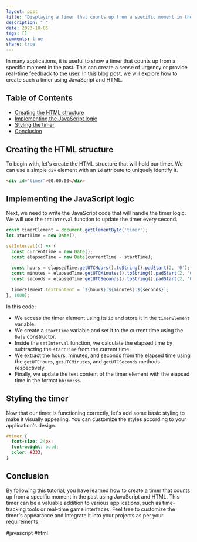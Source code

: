 ```yaml
---
layout: post
title: "Displaying a timer that counts up from a specific moment in the past"
description: " "
date: 2023-10-05
tags: []
comments: true
share: true
---
```


In many applications, it is useful to show a timer that counts up from a specific moment in the past. This can create a sense of urgency or provide real-time feedback to the user. In this blog post, we will explore how to create such a timer using JavaScript and HTML.

## Table of Contents
- [Creating the HTML structure](#creating-the-html-structure)
- [Implementing the JavaScript logic](#implementing-the-javascript-logic)
- [Styling the timer](#styling-the-timer)
- [Conclusion](#conclusion)

## Creating the HTML structure

To begin with, let's create the HTML structure that will hold our timer. We can use a simple `div` element with an `id` attribute to uniquely identify it.

```html
<div id="timer">00:00:00</div>
```

## Implementing the JavaScript logic

Next, we need to write the JavaScript code that will handle the timer logic. We will use the `setInterval` function to update the timer every second. 

```javascript
const timerElement = document.getElementById('timer');
let startTime = new Date();

setInterval(() => {
  const currentTime = new Date();
  const elapsedTime = new Date(currentTime - startTime);
  
  const hours = elapsedTime.getUTCHours().toString().padStart(2, '0');
  const minutes = elapsedTime.getUTCMinutes().toString().padStart(2, '0');
  const seconds = elapsedTime.getUTCSeconds().toString().padStart(2, '0');
  
  timerElement.textContent = `${hours}:${minutes}:${seconds}`;
}, 1000);
```

In this code:

- We access the timer element using its `id` and store it in the `timerElement` variable.
- We create a `startTime` variable and set it to the current time using the `Date` constructor.
- Inside the `setInterval` function, we calculate the elapsed time by subtracting the `startTime` from the current time.
- We extract the hours, minutes, and seconds from the elapsed time using the `getUTCHours`, `getUTCMinutes`, and `getUTCSeconds` methods respectively.
- Finally, we update the text content of the timer element with the elapsed time in the format `hh:mm:ss`.

## Styling the timer

Now that our timer is functioning correctly, let's add some basic styling to make it visually appealing. You can customize the styles according to your application's design. 

```css
#timer {
  font-size: 24px;
  font-weight: bold;
  color: #333;
}
```

## Conclusion

By following this tutorial, you have learned how to create a timer that counts up from a specific moment in the past using JavaScript and HTML. This timer can be a valuable addition to various applications, such as time-tracking tools or real-time game interfaces. Feel free to customize the timer's appearance and integrate it into your projects as per your requirements.

#javascript #html